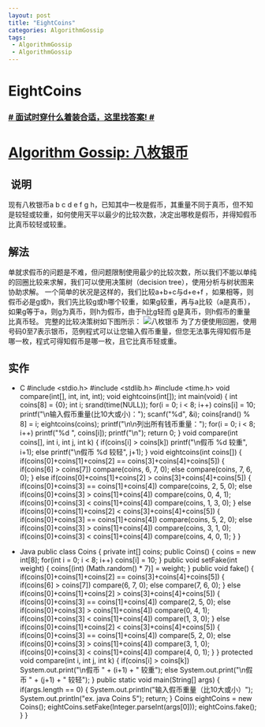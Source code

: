 ```yaml
---
layout: post
title: "EightCoins"
categories: AlgorithmGossip
tags: 
 - AlgorithmGossip
 - AlgorithmGossip
--- 
```


# EightCoins

### [# 面试时穿什么着装合适，这里找答案! #](http://taobao.esmartweb.com/man.htm)

# [Algorithm Gossip: 八枚银币]()

##  说明

现有八枚银币a b c d e f g h，已知其中一枚是假币，其重量不同于真币，但不知是较轻或较重，如何使用天平以最少的比较次数，决定出哪枚是假币，并得知假币比真币较轻或较重。

## 解法

单就求假币的问题是不难，但问题限制使用最少的比较次数，所以我们不能以单纯的回圈比较来求解，我们可以使用决策树（decision tree），使用分析与树状图来协助求解。
一个简单的状况是这样的，我们比较a+b+c与d+e+f ，如果相等，则假币必是g或h，我们先比较g或h哪个较重，如果g较重，再与a比较（a是真币），如果g等于a，则g为真币，则h为假币，由于h比g轻而 g是真币，则h假币的重量比真币轻。
完整的比较决策树如下图所示：
![八枚银币]( "八枚银币")
 为了方便使用回圈，使用号码0至7表示银币，范例程式可以让您输入假币重量，但您无法事先得知假币是哪一枚，程式可得知假币是哪一枚，且它比真币轻或重。

## 实作

* C
#include <stdio.h>
#include <stdlib.h>
#include <time.h>
void compare(int[], int, int, int);
void eightcoins(int[]);
int main(void) {
int coins[8] = {0};
int i;
srand(time(NULL));
for(i = 0; i < 8; i++)
coins[i] = 10;
printf("\n输入假币重量(比10大或小)：");
scanf("%d", &i);
coins[rand() % 8] = i;
eightcoins(coins);
printf("\n\n列出所有钱币重量：");
for(i = 0; i < 8; i++)
printf("%d ", coins[i]);
printf("\n");
return 0;
}
void compare(int coins[], int i, int j, int k) {
if(coins[i] > coins[k])
printf("\n假币 %d 较重", i+1);
else
printf("\n假币 %d 较轻", j+1);
}
void eightcoins(int coins[]) {
if(coins[0]+coins[1]+coins[2] ==
coins[3]+coins[4]+coins[5]) {
if(coins[6] > coins[7])
compare(coins, 6, 7, 0);
else
compare(coins, 7, 6, 0);
}
else if(coins[0]+coins[1]+coins[2] >
coins[3]+coins[4]+coins[5]) {
if(coins[0]+coins[3] == coins[1]+coins[4])
compare(coins, 2, 5, 0);
else if(coins[0]+coins[3] > coins[1]+coins[4])
compare(coins, 0, 4, 1);
if(coins[0]+coins[3] < coins[1]+coins[4])
compare(coins, 1, 3, 0);
}
else if(coins[0]+coins[1]+coins[2] <
coins[3]+coins[4]+coins[5]) {
if(coins[0]+coins[3] == coins[1]+coins[4])
compare(coins, 5, 2, 0);
else if(coins[0]+coins[3] > coins[1]+coins[4])
compare(coins, 3, 1, 0);
if(coins[0]+coins[3] < coins[1]+coins[4])
compare(coins, 4, 0, 1);
}
}

* Java
public class Coins {
private int[] coins;
public Coins() {
coins = new int[8];
for(int i = 0; i < 8; i++)
coins[i] = 10;
}
public void setFake(int weight) {
coins[(int) (Math.random() * 7)] = weight;
}
public void fake() {
if(coins[0]+coins[1]+coins[2] ==
coins[3]+coins[4]+coins[5]) {
if(coins[6] > coins[7])
compare(6, 7, 0);
else
compare(7, 6, 0);
}
else if(coins[0]+coins[1]+coins[2] >
coins[3]+coins[4]+coins[5]) {
if(coins[0]+coins[3] == coins[1]+coins[4])
compare(2, 5, 0);
else if(coins[0]+coins[3] > coins[1]+coins[4])
compare(0, 4, 1);
if(coins[0]+coins[3] < coins[1]+coins[4])
compare(1, 3, 0);
}
else if(coins[0]+coins[1]+coins[2] <
coins[3]+coins[4]+coins[5]) {
if(coins[0]+coins[3] == coins[1]+coins[4])
compare(5, 2, 0);
else if(coins[0]+coins[3] > coins[1]+coins[4])
compare(3, 1, 0);
if(coins[0]+coins[3] < coins[1]+coins[4])
compare(4, 0, 1);
}
}
protected void compare(int i, int j, int k) {
if(coins[i] > coins[k])
System.out.print("\n假币 " + (i+1) + " 较重");
else
System.out.print("\n假币 " + (j+1) + " 较轻");
}
public static void main(String[] args) {
if(args.length == 0) {
System.out.println("输入假币重量（比10大或小）");
System.out.println("ex. java Coins 5");
return;
}
Coins eightCoins = new Coins();
eightCoins.setFake(Integer.parseInt(args[0]));
eightCoins.fake();
}
}
